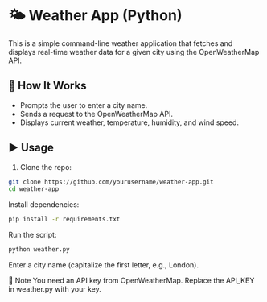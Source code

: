 # 🌤️ Weather App (Python)

This is a simple command-line weather application that fetches and displays real-time weather data for a given city using the OpenWeatherMap API.

## 🔧 How It Works

- Prompts the user to enter a city name.
- Sends a request to the OpenWeatherMap API.
- Displays current weather, temperature, humidity, and wind speed.

## ▶️ Usage

1. Clone the repo:

```bash
git clone https://github.com/yourusername/weather-app.git
cd weather-app
```
Install dependencies:
```bash
pip install -r requirements.txt
```
Run the script:
```bash
python weather.py
```
Enter a city name (capitalize the first letter, e.g., London).

🔑 Note
You need an API key from OpenWeatherMap. Replace the API_KEY in weather.py with your key.
